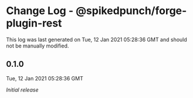# Change Log - @spikedpunch/forge-plugin-rest

This log was last generated on Tue, 12 Jan 2021 05:28:36 GMT and should not be manually modified.

## 0.1.0
Tue, 12 Jan 2021 05:28:36 GMT

_Initial release_

